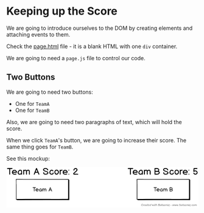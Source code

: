 # Keeping up the Score

We are going to introduce ourselves to the DOM by creating elements and attaching events to them.

Check the [page.html](page.html) file - it is a blank HTML with one `div` container.

We are going to need a `page.js` file to control our code.

## Two Buttons

We are going to need two buttons:

* One for `TeamA`
* One for `TeamB`

Also, we are going to need two paragraphs of text, which will hold the score.

When we click `TeamA`'s button, we are going to increase their score. The same thing goes for `TeamB`.

See this mockup:

![](mockup.png)
